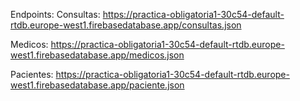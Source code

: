 Endpoints:
  Consultas: https://practica-obligatoria1-30c54-default-rtdb.europe-west1.firebasedatabase.app/consultas.json
  
  Medicos: https://practica-obligatoria1-30c54-default-rtdb.europe-west1.firebasedatabase.app/medicos.json
  
  Pacientes: https://practica-obligatoria1-30c54-default-rtdb.europe-west1.firebasedatabase.app/paciente.json
